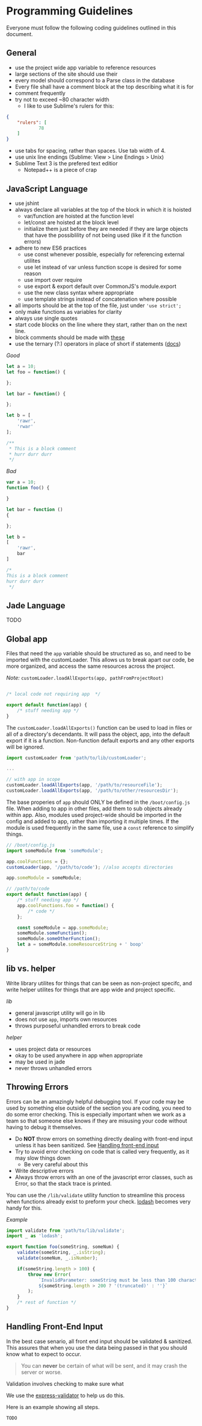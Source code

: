 Programming Guidelines
======================

Everyone must follow the following coding guidelines outlined in this document.

## General

* use the project wide app variable to reference resources
* large sections of the site should use their
* every model should correspond to a Parse class in the database
* Every file shall have a comment block at the top describing what it is for
* comment frequently
* try not to exceed ~80 character width
    - I like to use Sublime's rulers for this:
```json
{
    "rulers": [
            78
    ]
}
```
* use tabs for spacing, rather than spaces. Use tab width of 4.
* use unix line endings (Sublime: View > Line Endings > Unix)
* Sublime Text 3 is the prefered text editior
    - Notepad++ is a piece of crap

## JavaScript Language

* use jshint
* always declare all variables at the top of the block in which it is hoisted
    - var/function are hoisted at the function level
    - let/const are hoisted at the block level
    - initialize them just before they are needed if they are large objects that have the possiblility of not being used (like if it the function errors)
* adhere to new ES6 practices
    - use const whenever possible, especially for referencing external utilites
    - use let instead of var unless function scope is desired for some reason
    - use import over require
    - use export & export default over CommonJS's module.export
    - use the new class syntax where appropriate
    - use template strings instead of concatenation where possible
* all imports should be at the top of the file, just under `'use strict';`
* only make functions as variables for clarity
* always use single quotes
* start code blocks on the line where they start, rather than on the next line.
* block comments should be made with [these](https://github.com/spadgos/sublime-jsdocs)
* use the ternary (?:) operators in place of short if statements ([docs](https://developer.mozilla.org/en-US/docs/Web/JavaScript/Reference/Operators/Conditional_Operator))

*Good*
```javascript
let a = 10;
let foo = function() {

};

let bar = function() {

};

let b = [
    'rawr',
    'rwar'
];

/**
 * This is a block comment
 * hurr durr durr
 */
```

*Bad*
```javascript
var a = 10;
function foo() {

}

let bar = function ()
{

};

let b = 
[
    'rawr',
    bar
]

/*
This is a block comment
hurr durr durr
 */
```



## Jade Language

TODO


## Global app

Files that need the `app` variable should be structured as so, and need to be imported with the customLoader. This allows us to break apart our code, be more organized, and access the same resources across the project.

*Note:* `customLoader.loadAllExports(app, pathFromProjectRoot)` 

```javascript

/* local code not requiring app  */

export default function(app) {
    /* stuff needing app */
}
```

The `customLoader.loadAllExports()` function can be used to load in files or all of a directory's decendants. It will pass the object, app, into the default export if it is a function. Non-function default exports and any other exports will be ignored.

```javascript
import customLoader from 'path/to/lib/customLoader';

...

// with app in scope
customLoader.loadAllExports(app, '/path/to/resourceFile');
customLoader.loadAllExports(app, '/path/to/other/resourcesDir');

```


The base properies of `app` should ONLY be defined in the `/boot/config.js` file. When adding to app in other files, add them to sub objects already within app. Also, modules used project-wide should be imported in the config and added to app, rather than importing it multiple times. If the module is used frequently in the same file, use a `const` reference to simplify things.

```javascript
// /boot/config.js
import someModule from 'someModule';

app.coolFunctions = {};
customLoader(app, '/path/to/code'); //also accepts directories

app.someModule = someModule;

// /path/to/code
export default function(app) {
    /* stuff needing app */
    app.coolFunctions.foo = function() {
        /* code */
    };

    const someModule = app.someModule;
    someModule.someFunction();
    someModule.someOtherFunction();
    let a = someModule.someResourceString + ' boop'
}

```


## lib vs. helper 
Write library utilites for things that can be seen as non-project specifc, and write helper utilites for things that are app wide and project specific.

*lib*
* general javascript utility will go in lib
* does not use `app`, imports own resources
* throws purposeful unhandled errors to break code

*helper*
* uses project data or resources
* okay to be used anywhere in app when appropriate
* may be used in jade
* never throws unhandled errors


## Throwing Errors
Errors can be an amazingly helpful debugging tool. If your code may be used by something else outside of the section you are coding, you need to do some error checking. This is especially important when we work as a team so that someone else knows if they are misusing your code without having to debug it themselves.

* Do **NOT** throw errors on something directly dealing with front-end input unless it has been sanitized. See [Handling front-end input](#Handling-front-end-input)
* Try to avoid error checking on code that is called very frequently, as it may slow things down
    - Be very careful about this
* Write descriptive errors
* Always throw errors with an one of the javascript error classes, such as Error, so that the stack trace is printed.

You can use the `/lib/validate` utility function to streamline this process when functions already exist to preform your check. [lodash](https://lodash.com/docs) becomes very handy for this.

*Example*
```javascript
import validate from 'path/to/lib/validate';
import _ as 'lodash';

export function foo(someString, someNum) {
    validate(someString, _.isString);
    validate(someNum, _.isNumber);

    if(someString.length > 100) {
        throw new Error(
            `InvalidParameter: someString must be less than 100 characters, got "${someString.substring(200)}" 
            ${someString.length > 200 ? '(truncated)' : ''}`
        );
    }
    /* rest of function */
}

```


## Handling Front-End Input
In the best case senario, all front end input should be validated & sanitized. This assures that when you use the data being passed in that you should know what to expect to occur.

> You can **never** be certain of what will be sent, and it may crash the server or worse.

Validation involves checking to make sure what

We use the [express-validator](https://github.com/ctavan/express-validator) to help us do this.

Here is an example showing all steps.

```javascript
TODO
```

